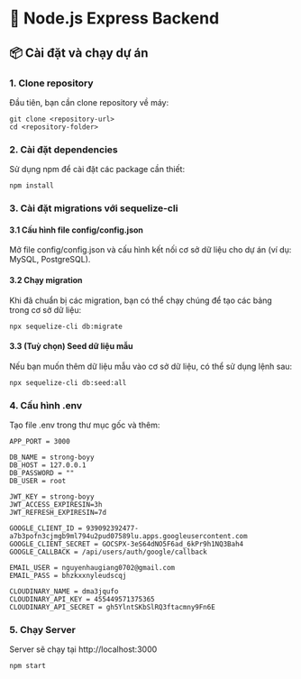# 📌 Node.js Express Backend

## 📦 Cài đặt và chạy dự án

### 1️. Clone repository

Đầu tiên, bạn cần clone repository về máy:

```
git clone <repository-url>
cd <repository-folder>

```
### 2️. Cài đặt dependencies

Sử dụng npm để cài đặt các package cần thiết:

```
npm install

```
### 3️. Cài đặt migrations với sequelize-cli

#### 3️.1 Cấu hình file config/config.json

Mở file config/config.json và cấu hình kết nối cơ sở dữ liệu cho dự án (ví dụ: MySQL, PostgreSQL).

#### 3.2 Chạy migration

Khi đã chuẩn bị các migration, bạn có thể chạy chúng để tạo các bảng trong cơ sở dữ liệu:

```
npx sequelize-cli db:migrate

```
#### 3.3 (Tuỳ chọn) Seed dữ liệu mẫu

Nếu bạn muốn thêm dữ liệu mẫu vào cơ sở dữ liệu, có thể sử dụng lệnh sau:

```
npx sequelize-cli db:seed:all

```
### 4. Cấu hình .env

Tạo file .env trong thư mục gốc và thêm:

```
APP_PORT = 3000

DB_NAME = strong-boyy
DB_HOST = 127.0.0.1
DB_PASSWORD = ""
DB_USER = root

JWT_KEY = strong-boyy
JWT_ACCESS_EXPIRESIN=3h
JWT_REFRESH_EXPIRESIN=7d

GOOGLE_CLIENT_ID = 939092392477-a7b3pofn3cjmgb9ml794u2pud07589lu.apps.googleusercontent.com
GOOGLE_CLIENT_SECRET = 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
GOOGLE_CALLBACK = /api/users/auth/google/callback

EMAIL_USER = nguyenhaugiang0702@gmail.com
EMAIL_PASS = bhzkxxnyleudscqj

CLOUDINARY_NAME = dma3jqufo
CLOUDINARY_API_KEY = 455449571375365
CLOUDINARY_API_SECRET = gh5YlntSKbSlRQ3ftacmny9Fn6E

```

### 5. Chạy Server

Server sẽ chạy tại http://localhost:3000

```
npm start